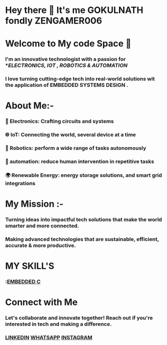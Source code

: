# Hey there 👋 It's me **GOKULNATH fondly ZENGAMER006**
# Welcome to My code Space 🚀
### I'm an innovative technologist with a passion for **ELECTRONICS, IOT , ROBOTICS & AUTOMATION*  
### I love turning cutting-edge tech into real-world solutions wit the application of EMBEDDED SYSTEMS DESIGN .

# About Me:- 
### 🔌 Electronics: Crafting circuits and systems 
### 🌐 IoT: Connecting the world, several device at a time
### 🤖 Robotics: perform a wide range of tasks autonomously
### 🤖 automation: reduce human intervention in repetitive tasks
### 🌍 Renewable Energy: energy storage solutions, and smart grid integrations

# My Mission :- 
### Turning ideas into impactful tech solutions that make the world smarter and more connected.
### Making advanced technologies that are sustainable, efficient, accurate & more productive. 

# MY SKILL'S 
### :[EMBEDDED C](https://www.google.com/imgres?q=embedded%20c%20symbol&imgurl=https%3A%2F%2Fwww.gaonkartech.com%2Fimg%2Femc.jpg&imgrefurl=https%3A%2F%2Fwww.gaonkartech.com%2Fembeddedc.php&docid=Kr7Rtmen0ZdMOM&tbnid=mAja5aVbT3KpxM&vet=12ahUKEwjmjOWu0diGAxWGzDgGHUCWB28QM3oECGsQAA..i&w=458&h=484&hcb=2&ved=2ahUKEwjmjOWu0diGAxWGzDgGHUCWB28QM3oECGsQAA) 

# Connect with Me
### Let's collaborate and innovate together! Reach out if you're interested in tech and making a difference.
### [LINKEDIN](https://www.linkedin.com/in/n-gokul-nath-ba8709277/) [WHATSAPP](https://wa.me/+919952915707) [INSTAGRAM](https://www.instagram.com/.xx.zen.gamer.xx.?igsh=MWE5N2FxNmNiYnBvZg==)


